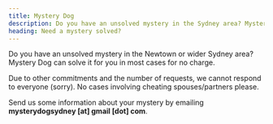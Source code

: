 ```yaml
---
title: Mystery Dog
description: Do you have an unsolved mystery in the Sydney area? Mystery Dog can solve it for you in most cases for no charge.
heading: Need a mystery solved?
---
```


<p>Do you have an unsolved mystery in the Newtown or wider Sydney area? Mystery Dog can solve it for you in most cases for no charge.</p>

<p>Due to other commitments and the number of requests, we cannot respond to everyone (sorry). No cases involving cheating spouses/partners please.</p>

<p>Send us some information about your mystery by emailing <strong>mysterydogsydney [at] gmail [dot] com</strong>.</p>
